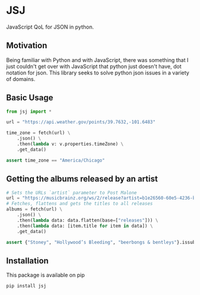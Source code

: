 # JSJ
JavaScript QoL for JSON in python.
## Motivation
Being familiar with Python and with JavaScript, there was something that I just couldn't get over with JavaScript that python just doesn't have, dot notation for json. This library seeks to solve python json issues in a variety of domains.
## Basic Usage
```python
from jsj import *

url = "https://api.weather.gov/points/39.7632,-101.6483"

time_zone = fetch(url) \
    .json() \
    .then(lambda v: v.properties.timeZone) \
    .get_data()

assert time_zone == "America/Chicago"
```

## Getting the albums released by an artist
```python
# Sets the URLs `artist` parameter to Post Malone
url = "https://musicbrainz.org/ws/2/release?artist=b1e26560-60e5-4236-bbdb-9aa5a8d5ee19&type=album|ep&fmt=json"
# Fetches, flattens and gets the titles to all releases
albums = fetch(url) \
    .json() \
    .then(lambda data: data.flatten(base=["releases"])) \
    .then(lambda data: [item.title for item in data]) \
    .get_data()

assert {"Stoney", "Hollywood’s Bleeding", "beerbongs & bentleys"}.issubset(albums)
```

## Installation
This package is available on pip
```
pip install jsj
```
